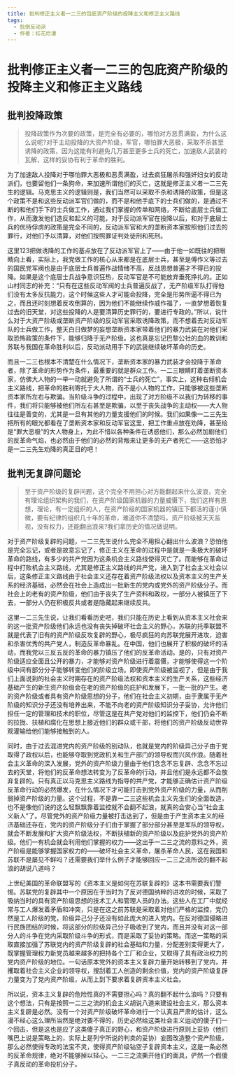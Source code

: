 ```yaml
---
title: 批判修正主义者一二三的包庇资产阶级的投降主义和修正主义路线
tags:
  - 批倒反动派
  - 作者：红花烂漫
---
```


# 批判修正主义者一二三的包庇资产阶级的投降主义和修正主义路线

## 批判投降政策

> 投降政策作为次要的政策，是完全有必要的，哪怕对方恶贯满盈，为什么这么说呢?对于主动投降的大资产阶级，军官，哪怕罪大恶极，采取不杀甚至诱降的政策，因为这能有利避免几万甚至更多士兵的死亡，加速敌人武装的瓦解，这样的妥协有利于革命的胜利。


为了加速敌人投降对于哪怕罪大恶极和恶贯满盈，过去疯狂屠杀和强奸妇女的反动派们，也要留他们一条狗命，来加速所谓他们的灭亡，这就是修正主义者一二三先生的逻辑。马克思主义的逻辑则是，我们当然可以采取不杀和诱降的政策，但是这个政策不是和这些反动派军官们做的，而不是和他手底下的士兵们做的，是通过不断的和他们手下的士兵做工作，通过我们掌握的传单和网络，不断给底层士兵做工作，从而激发他们造反和起义的可能，对于反动派军官在投降以后，和对于底层士兵的优待俘虏的政策是完全不同的，反动派军官和大的垄断资本家按照他们过去的罪行，对他们予以清算，对他们按照罪证判处徒刑和死刑。

这里123把做诱降的工作的基点放在了反动派军官上了——由于他一如既往的把眼睛向上看，实际上，我党做工作的核心从来都是在底层士兵，甚至是傅作义等过去的国民党军阀也是由于底层士兵普遍作战情绪不高，反战思想普遍才不得已的投降。如果是这个底层士兵战争意识狂热，反动军官是不可能放弃垂死挣扎的。正如山村同志的补充：“只有在这些反动军阀的士兵普遍反战了，无产阶级军队打得他们没有太多反抗能力，这个时候这些人才可能会投降，完全是形势所逼不得已为之，而且还时刻想着反攻倒算的，因为他们不能继续作威作福了，一直梦想着恢复过去的旧天堂，对这些投降的人是要清算历史罪行的，要进行专政的。”所以，说什么对于大资产阶级或垄断资产阶级的反动军官采取诱降政策，而不想着去对反动军队的士兵做工作，整天白日做梦的妄想垄断资本家带着他们的暴力武装在对他们采取恐怖政策的条件下，能够归降于无产阶级。这也真是忘记巴黎公社的血的教训和苏联与我国在革命胜利以后，反动派动用手下的武装继续破坏革命的历史。

而且一二三也根本不清楚在什么情况下，垄断资本家的暴力武装才会投降于革命者，除了革命的形势作为条件，最重要的就是群众工作。一二三眼睛盯着垄断资本家，仿佛大人物的一举一动就避免了所谓的“士兵的死亡”，事实上，这种右倾机会主义路线，把革命的胜利寄托于大人物，而不是小人物的工作，只能够被这些垄断资本家所左右与欺骗。当阶级斗争的过程中，出现了对方阶级不以我们为转移的事件，我们将只能够被他们所左右甚至是欺骗，以至于丧失战争的主动权——大人物往往是善变的，尤其是一旦有其他的力量支援他们的时候。我们如果像一二三先生把所有的眼光都看在了垄断资本家和反动军官这里，把工作重点放在劝降，甚至给是“罪大恶极”的大人物身上，为此不惜以各种条件在诱惑他们，那么必然加剧他们的反革命气焰，也必然由于他们的必然的背叛来让更多的无产者死亡——这恐怕才是一二三先生劝降的真正目的吧！


## 批判无复辟问题论

> 至于资产阶级的复辟问题，这个完全不用担心对方能翻起来什么波浪，完全有理论组织架构的我们，在资产阶级国家机器的力量威慑下，我们这样有思想，理论，有一定组织的人，在资产阶级的国家机器的镇压下都活的谨小慎微，要有纪律的组织几十年的革命，难道你不清楚吗，资产阶级被天天监视，没有权力，还能翻出浪来?我们拿历史的情况做说明。


对于资产阶级复辟的问题，一二三先生说什么完全不用担心翻出什么波浪？恐怕他是完全忘记，或者是故意忘记了，修正主义在革命的过程中是就是一条极大的破坏革命的路线，有多少的共产党因为这条机会主义路线使得灭亡了。而能够在革命过程中打败机会主义路线，尤其是修正主义路线的共产党，进入到了社会主义社会以后，这条修正主义路线由于社会主义还存在着资产阶级法权以及资本主义的生产关系的经济基础，必然会在社会上造成出一批新生的党内或党外的资产阶级分子。而社会上的老有的资产阶级，他们由于丧失了生产资料和政权，一部分人被镇压了下去，一部分人仍在积极反共或者是隐藏起来继续反共。

这里一二三先生说，让我们看看历史吧，我们只能在历史上看到从资本主义社会来的这一批资产阶级他们永远也没有丧失掉破坏社会主义的野心，苏联的托季联盟不就是代表了旧有的资产阶级反攻复辟的野心，极尽疯狂的向苏联党展开进攻，迫害和杀害优秀的共产党人，制造反革命暴乱。在中国，他们也展开了积极的破坏的活动，而我党以三反五反的革命的暴力镇压了他们的反革命活动。是的，只有对资产阶级适应全面且公开的暴力，才能够对资产阶级进行着震慑，才能够使得这一个阶级中间有部分分子能够转变他们的阶级立场。即使资产阶级被监视了，但是由于我们上面说到的社会主义时期存在的资产阶级法权和资本主义的生产关系，这些经济基础产生的新生资产阶级会在老的资产阶级的庇护和发展下，一批一批的产生。老的资产阶级或者具有资产阶级思想的分子，他们在社会主义初期，由于隶属于无产阶级的知识分子还没有培养出来，不能不向老的资产阶级知识分子妥协，允许他们担任一定的管理和技术的职位，尽管这是在共产党对他们的监控下，他们仍会不断的拉拢、扶植和腐化在思想上接近他们的群众或干部，将他们的资产阶级反动世界观灌输给他们能够接触到的人。

同时，由于过去混进党内的资产阶级的别动队，也就是党内的阶级异己分子由于党取得了政权以后，也能够夺取到党政机关和生产部门的领导权而兴风作浪。随着社会主义革命的深入发展，党外的资产阶级力量由于他们念念不忘复辟、念念不忘过去的天堂，将他们的反革命想法转变为了反革命的行动，并且他们是永远都不会放弃复辟的。只有真正以马克思主义路线为指导的共产党，才能够正确估计资产阶级反革命行动的必然爆发，在什么情况下才可能打击到党外资产阶级的力量，从而削弱掉资产阶级的力量。这个过程，不是靠一二三这些机会主义先生们的全面改造，也不是像他们说的这么轻飘飘靠着监控就不会翻不起浪，就真的会安心当“社会主义新人”了。尽管党外的资产阶级力量被打击达到了，但是由于产生资本主义的经济基础还存在，党内的资产阶级分子们由于掌握了部分部分甚至是军队的领导权，就会不断发展和扩大资产阶级法权，不断扶植新的资产阶级以及庇护党外的资产阶级。他们一有机会就会利用他们掌握的权力——这出乎一二三之流的意料之外，资产阶级是能够掌握国家权力的——破坏社会主义革命，屠杀革命人民，这在我国和苏联不是屡见不鲜吗？还需要我们举什么例子才能够回应一二三之流所说的翻不起浪的胡说八道吗？

上世纪美国的革命联盟写的《资本主义是如何在苏联复辟的》这本书需要我们警惕。苏联党的复辟其中一个原因在于当时为了反对德国纳粹的进攻的时候，采取了吸纳当时的具有资产阶级思想的技术工人和管理人员的办法。这些人在工厂中就经常与工人爆发着矛盾和冲突，只是在这之前苏联是采取着对他们严格的监控，党仍然是工人阶级的党，阶级异己分子还没有如此庞大的进入党内。在反对德国侵略进行民族团结的时候，将这部分的阶级异己分子吸收到了党内，而且并没有对这一部分人的斗争在党内采取阶级斗争的形式，而是采取了妥协的策略。而这一策略的采取直接加强了苏联党内的资产阶级复辟的社会基础和力量，分配差别变得更大了，既掌握管理权力新党员越来越多的把持各个工厂和企业，又取得了具有政治权力的党内资产阶级的地位。一句话原本党外的资本主义复辟力量开始转移到了党内，并攫取着社会主义企业的领导权，搜刮着工人创造的剩余价值，党内的资产阶级复辟力量变为了党内资产阶级，从而上到下要求着复辟资本主义社会。

所以说，资本主义复辟的危险性真的不需要担心吗？真的翻不起什么浪吗？只要有这个想法，只有是按照一二三之流的机会主义胡说八道来建设社会主义，那么资本主义复辟是必然。没有一个对资产阶级破坏革命进行一个认真且严肃的估计，这么漫不经心这么理所当然是绝对要不得的，历史必然给这类社会主义运动的傻子们一个回击，但是这也是应了这类傻子真正的野心，和资产阶级进行原则上妥协（他们嘴巴上说是策略上的，实际上是列宁所说的判卖的妥协）妄图改造整个资产阶级，那么必然使得专政的法宝不灵，使得资产阶级钻空子复辟资本主义，这是一条必然的反革命规律，绝对不能够掉以轻心。一二三之流撕开他们的面具，俨然一个假傻子真反动的革命投机分子。